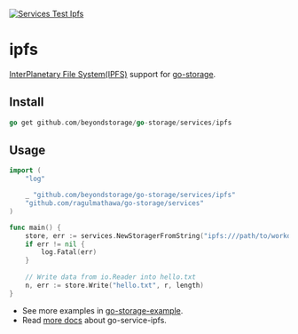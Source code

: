 [![Services Test Ipfs](https://github.com/beyondstorage/go-storage/actions/workflows/services-test-ipfs.yml/badge.svg)](https://github.com/beyondstorage/go-storage/actions/workflows/services-test-ipfs.yml)

# ipfs

[InterPlanetary File System(IPFS)](https://ipfs.io/) support for
[go-storage](https://github.com/beyondstorage/go-storage).

## Install

```go
go get github.com/beyondstorage/go-storage/services/ipfs
```

## Usage

```go
import (
	"log"

	_ "github.com/beyondstorage/go-storage/services/ipfs"
	"github.com/ragulmathawa/go-storage/services"
)

func main() {
	store, err := services.NewStoragerFromString("ipfs:///path/to/workdir?endpoint=<ipfs_http_api_endpoint>&gateway=<ipfs_http_gateway>")
	if err != nil {
		log.Fatal(err)
	}
	
	// Write data from io.Reader into hello.txt
	n, err := store.Write("hello.txt", r, length)
}
```

- See more examples in
  [go-storage-example](https://github.com/beyondstorage/go-storage-example).
- Read [more docs](https://beyondstorage.io/docs/go-storage/services/ipfs) about
  go-service-ipfs.
